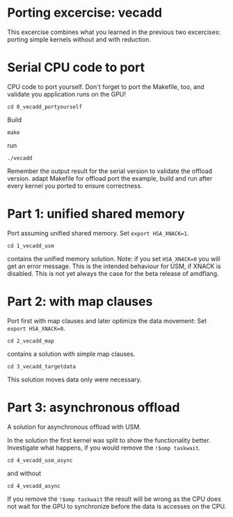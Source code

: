 # Porting excercise: vecadd

This excercise combines what you learned in the previous two excercises: porting simple kernels without and with reduction.
# Serial CPU code to port
CPU code to port yourself. Don't forget to port the Makefile, too, and validate you application runs on the GPU!
```
cd 0_vecadd_portyourself
```
Build
```  
make
```
run
```
./vecadd
```
Remember the output result for the serial version to validate the offload version.
adapt Makefile for offload
port the example, build and run after every kernel you ported to ensure correctness.

# Part 1: unified shared memory
Port assuming unified shared memory.
Set ```export HSA_XNACK=1```.
```
cd 1_vecadd_usm  
```
contains the unified memory solution. Note: if you set ```HSA_XNACK=0``` you will get an error message. This is the intended behaviour for USM, if XNACK is disabled. This is not yet always the case for the beta release of amdflang.

# Part 2: with map clauses
Port first with map clauses and later optimize the data movement:
Set ```export HSA_XNACK=0```.
```
cd 2_vecadd_map
```
contains a solution with simple map clauses.
```
cd 3_vecadd_targetdata
```
This solution moves data only were necessary.

# Part 3: asynchronous offload
A solution for asynchronous offload with USM. 

In the solution the first kernel was split to show the functionality better. Investigate what happens, if you would remove the ```!$omp taskwait```.
```
cd 4_vecadd_usm_async
```
and without
```
cd 4_vecadd_async
```
If you remove the ```!$omp taskwait``` the result will be wrong as the CPU does not wait for the GPU to synchronize before the data is accesses on the CPU.
